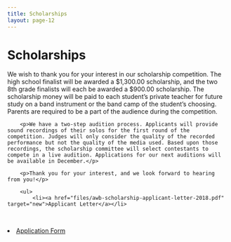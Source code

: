 ```yaml
---
title: Scholarships
layout: page-12
---
```


# Scholarships

<div class="row">
    <div class="col-md-8">
        <p>We wish to thank you for your interest in our scholarship competition. The high school finalist will be awarded a $1,300.00 scholarship, and the two 8th grade finalists will each be awarded a $900.00 scholarship. The scholarship money will be paid to each student’s private teacher for future study on a band instrument or the band camp of the student’s choosing. Parents are required to be a part of the audience during the competition.</p>

        <p>We have a two-step audition process. Applicants will provide sound recordings of their solos for the first round of the competition. Judges will only consider the quality of the recorded performance but not the quality of the media used. Based upon those recordings, the scholarship committee will select contestants to compete in a live audition. Applications for our next auditions will be available in December.</p>

        <p>Thank you for your interest, and we look forward to hearing from you!</p>

        <ul>
            <li><a href="files/awb-scholarship-applicant-letter-2018.pdf" target="new">Applicant Letter</a></li>
            <li><a href="files/awb-scholarship-application-form-2018.pdf" target="new">Application Form</a></li>
        </ul>
    </div>
</div>
